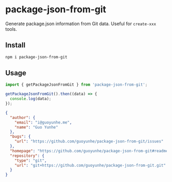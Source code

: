 # package-json-from-git

Generate package.json information from Git data. Useful for `create-xxx` tools.

## Install

```bash
npm i package-json-from-git
```

## Usage

```js
import { getPackageJsonFromGit } from 'package-json-from-git';

getPackageJsonFromGit().then((data) => {
  console.log(data);
});
```

```json
{
  "author": {
    "email": "i@guoyunhe.me",
    "name": "Guo Yunhe"
  },
  "bugs": {
    "url": "https://github.com/guoyunhe/package-json-from-git/issues"
  },
  "homepage": "https://github.com/guoyunhe/package-json-from-git#readme",
  "repository": {
    "type": "git",
    "url": "git+https://github.com/guoyunhe/package-json-from-git.git"
  }
}
```
